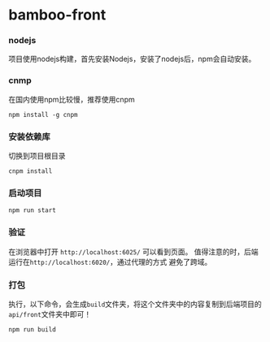# bamboo-front

### nodejs
项目使用nodejs构建，首先安装Nodejs，安装了nodejs后，npm会自动安装。

### cnmp
在国内使用npm比较慢，推荐使用cnpm
```shell script
npm install -g cnpm
```

### 安装依赖库
切换到项目根目录
```shell script
cnpm install
```

### 启动项目
```shell script
npm run start
```

### 验证
在浏览器中打开  `http://localhost:6025/` 可以看到页面。
值得注意的时，后端运行在`http://localhost:6020/`，通过代理的方式
避免了跨域。

### 打包
执行，以下命令，会生成`build`文件夹，将这个文件夹中的内容复制到后端项目的`api/front`文件夹中即可！
```shell script
npm run build
```




